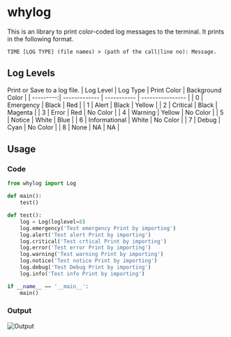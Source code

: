 # whylog

This is an library to print color-coded log messages to the terminal. It prints in the following format.

`TIME [LOG TYPE] (file names) > (path of the call|line no): Message.`

## Log Levels

Print or Save to a log file.
| Log Level | Log Type      | Print Color | Background Color |
| ---------:| ------------- | ----------- | ---------------- |
|         0 | Emergency     | Black       | Red              |
|         1 | Alert         | Black       | Yellow           |
|         2 | Critical      | Black       | Magenta          |
|         3 | Error         | Red         | No Color         |
|         4 | Warning       | Yellow      | No Color         |
|         5 | Notice        | White       | Blue             |
|         6 | Informational | White       | No Color         |
|         7 | Debug         | Cyan        | No Color         |
|         8 | None          | NA          | NA               |

## Usage

### Code

```python
from whylog import Log

def main():
    test()

def test():
    log = Log(loglevel=8)
    log.emergency('Test emergency Print by importing')
    log.alert('Test alert Print by importing')
    log.critical('Test crtical Print by importing')
    log.error('Test error Print by importing')
    log.warning('Test warning Print by importing')
    log.notice('Test notice Print by importing')
    log.debug('Test Debug Print by importing')
    log.info('Test info Print by importing')

if __name__ == '__main__':
    main()
```

### Output

![Output](images/output.png)
